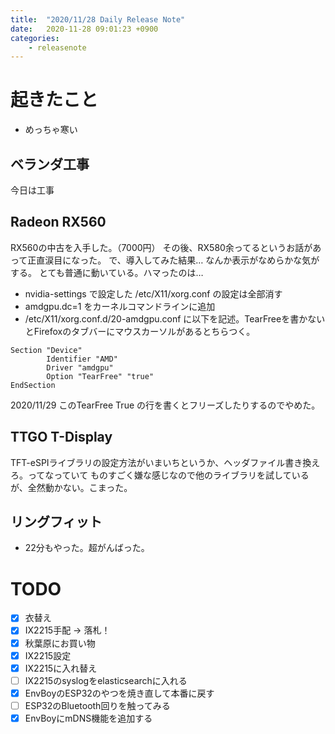 ```yaml
---
title:  "2020/11/28 Daily Release Note"
date:   2020-11-28 09:01:23 +0900
categories:
	- releasenote
---
```

# 起きたこと

* めっちゃ寒い

## ベランダ工事

今日は工事

## Radeon RX560

RX560の中古を入手した。（7000円）
その後、RX580余ってるというお話があって正直涙目になった。
で、導入してみた結果… なんか表示がなめらかな気がする。
とても普通に動いている。ハマったのは…

* nvidia-settings で設定した /etc/X11/xorg.conf の設定は全部消す
* amdgpu.dc=1 をカーネルコマンドラインに追加
* /etc/X11/xorg.conf.d/20-amdgpu.conf に以下を記述。TearFreeを書かないとFirefoxのタブバーにマウスカーソルがあるとちらつく。

```
Section "Device"
        Identifier "AMD"
        Driver "amdgpu"
        Option "TearFree" "true"
EndSection
```

2020/11/29 このTearFree True の行を書くとフリーズしたりするのでやめた。

## TTGO T-Display

TFT-eSPIライブラリの設定方法がいまいちというか、ヘッダファイル書き換えろ。ってなっていて
ものすごく嫌な感じなので他のライブラリを試しているが、全然動かない。こまった。

## リングフィット

* 22分もやった。超がんばった。

# TODO 

- [x] 衣替え
- [X] IX2215手配 -> 落札！
- [x] 秋葉原にお買い物
- [x] IX2215設定
- [x] IX2215に入れ替え
- [ ] IX2215のsyslogをelasticsearchに入れる
- [x] EnvBoyのESP32のやつを焼き直して本番に戻す
- [ ] ESP32のBluetooth回りを触ってみる
- [x] EnvBoyにmDNS機能を追加する
